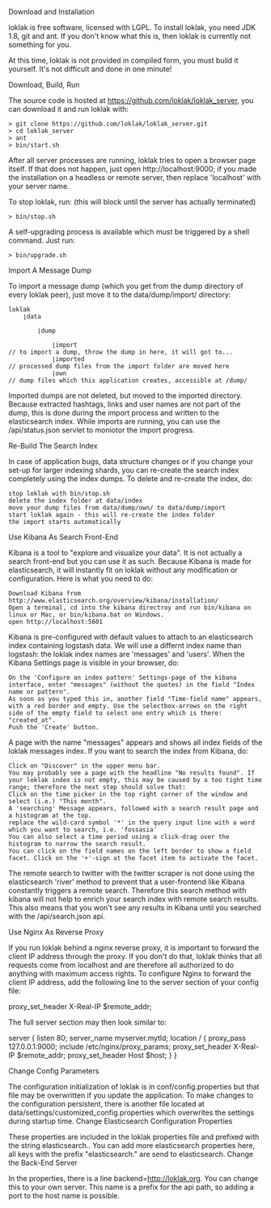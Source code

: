 
Download and Installation

loklak is free software, licensed with LGPL. To install loklak, you need JDK 1.8, git and ant. If you don't know what this is, then loklak is currently not something for you.

At this time, loklak is not provided in compiled form, you must build it yourself. It's not difficult and done in one minute!


Download, Build, Run

The source code is hosted at https://github.com/loklak/loklak_server, you can download it and run loklak with:

    > git clone https://github.com/loklak/loklak_server.git
    > cd loklak_server
    > ant
    > bin/start.sh

After all server processes are running, loklak tries to open a browser page itself. If that does not happen, just open http://localhost:9000; if you made the installation on a headless or remote server, then replace 'localhost' with your server name.

To stop loklak, run: (this will block until the server has actually terminated)

    > bin/stop.sh

A self-upgrading process is available which must be triggered by a shell command. Just run:

    > bin/upgrade.sh



Import A Message Dump

To import a message dump (which you get from the dump directory of every loklak peer), just move it to the data/dump/import/ directory:

    loklak
        ⌊data
     
            ⌊dump
     
                ⌊import
    // to import a dump, throw the dump in here, it will got to...
                ⌊imported
    // processed dump files from the import folder are moved here
                ⌊own
    // dump files which this application creates, accessible at /dump/

Imported dumps are not deleted, but moved to the imported directory. Because extracted hashtags, links and user names are not part of the dump, this is done during the import process and written to the elasticsearch index. While imports are running, you can use the /api/status.json servlet to moniotor the import progress.


Re-Build The Search Index

In case of application bugs, data structure changes or if you change your set-up for larger indexing shards, you can re-create the search index completely using the index dumps. To delete and re-create the index, do:

    stop loklak with bin/stop.sh
    delete the index folder at data/index
    move your dump files from data/dump/own/ to data/dump/import
    start loklak again - this will re-create the index folder
    the import starts automatically



Use Kibana As Search Front-End

Kibana is a tool to "explore and visualize your data". It is not actually a search front-end but you can use it as such. Because Kibana is made for elasticsearch, it will instantly fit on loklak without any modification or configuration. Here is what you need to do:

    Download Kibana from http://www.elasticsearch.org/overview/kibana/installation/
    Open a terminal, cd into the kibana directroy and run bin/kibana on linux or Mac, or bin/kibana.bat on Windows.
    open http://localhost:5601

Kibana is pre-configured with default values to attach to an elasticsearch index containing logstash data. We will use a differnt index name than logstash: the loklak index names are 'messages' and 'users'. When the Kibana Settings page is visible in your browser, do:

    On the 'Configure an index pattern' Settings-page of the kibana interface, enter "messages" (without the quotes) in the field "Index name or pattern".
    As soon as you typed this in, another field "Time-field name" appears, with a red border and empty. Use the selectbox-arrows on the right side of the empty field to select one entry which is there: "created_at".
    Push the 'Create' button.

A page with the name "messages" appears and shows all index fields of the loklak messages index. If you want to search the index from Kibana, do:

    Click on "Discover" in the upper menu bar.
    You may probably see a page with the headline "No results found". If your loklak index is not empty, this may be caused by a too tight time range; therefore the next step should solve that:
    Click on the time picker in the top right corner of the window and select (i.e.) "This month".
    A 'searching' Message appears, followed with a search result page and a histogram at the top.
    replace the wild-card symbol '*' in the query input line with a word which you want to search, i.e. 'fossasia'
    You can also select a time period using a click-drag over the histogram to narrow the search result.
    You can click on the field names on the left border to show a field facet. Click on the '+'-sign at the facet item to activate the facet.

The remote search to twitter with the twitter scraper is not done using the elasticsearch 'river' method to prevent that a user-frontend like Kibana constantly triggers a remote search. Therefore this search method with kibana will not help to enrich your search index with remote search results. This also means that you won't see any results in Kibana until you searched with the /api/search.json api.


Use Nginx As Reverse Proxy

If you run loklak behind a nginx reverse proxy, it is important to forward the client IP address through the proxy. If you don't do that, loklak thinks that all requests come from localhost and are therefore all authorized to do anything with maximum access rights. To configure Nginx to forward the client IP address, add the following line to the server section of your config file:

proxy_set_header X-Real-IP $remote_addr;

The full server section may then look similar to:

server {
  listen 80;
  server_name myserver.mytld;
  location / {
    proxy_pass 127.0.0.1:9000;
    include /etc/nginx/proxy_params;
    proxy_set_header X-Real-IP $remote_addr;
    proxy_set_header Host $host;
  }
}



Change Config Parameters

The configuration initialization of loklak is in conf/config.properties but that file may be overwritten if you update the application. To make changes to the configuration persistent, there is another file located at data/settings/customized_config.properties which overwrites the settings during startup time.
Change Elasticsearch Configuration Properties

These properties are included in the loklak properties file and prefixed with the string elasticsearch.. You can add more elasticsearch properties here, all keys with the prefix "elasticsearch." are send to elasticsearch.
Change the Back-End Server

In the properties, there is a line backend=http://loklak.org. You can change this to your own server. This name is a prefix for the api path, so adding a port to the host name is possible.

